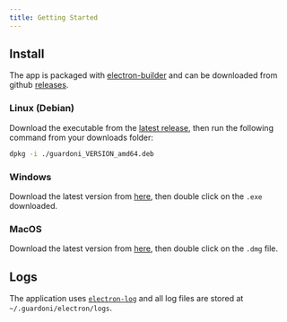 ```yaml
---
title: Getting Started
---
```



## Install

The app is packaged with [electron-builder](https://www.electron.build/) and can be downloaded from github [releases](https://github.com/tracking-exposed/yttrex/releases/latest).


### Linux (Debian)

Download the executable from the [latest release](https://github.com/tracking-exposed/yttrex/releases/latest), then run the following command from your downloads folder:

```bash
dpkg -i ./guardoni_VERSION_amd64.deb
```

### Windows

Download the latest version from [here](https://github.com/tracking-exposed/yttrex/releases/latest), then double click on the `.exe` downloaded.

### MacOS

Download the latest version from [here](https://github.com/tracking-exposed/yttrex/releases/latest), then double click on the `.dmg` file.

## Logs

The application uses [`electron-log`](https://github.com/megahertz/electron-log) and all log files are stored at `~/.guardoni/electron/logs`.
